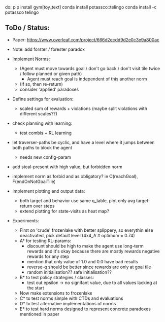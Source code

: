 do:
pip install gym[toy_text]
conda install potassco::telingo
conda install -c potassco telingo

## ToDo / Status:
- Paper: https://www.overleaf.com/project/666d2ecdd9d2e0c3e9a800ac
- Note: add forster / forester paradox

- Implement Norms:
  - (Agent must move towards goal / don't go back / don't visit tile twice / follow planned or given path)
      -  Agent must reach goal is independent of this another norm
  - (If so, then re-return)
  - consider 'applied' paradoxes

- Define settings for evaluation:
  - scaled sum of rewards + violations (maybe split violations with different scales??)

- check planning with learning:
  - test combis + RL learning

- let traverser-paths be cyclic, and have a level where it jumps between both paths to block the agent
  - needs new config-param
- add steal-present with high value, but forbidden norm
- implement norm as forbid and as obligatory? ie O(reachGoal), F(endOnNotGoalTile)

- Implement plotting and output data:
  - both target and behavior use same q_table, plot only avg target-return over steps
  - extend plotting for state-visits as heat map?


- Experiments:
  - First on 'crude' frozenlake with better splippery, so everythin else deactivated, pick default level (4x4_A # optimum = 0.74)
  - A* for testing RL-params:
    - discount should be high to make the agent use long-term rewards and it's okay because there are mostly rewards negative rewards for any step
    - mention that only value of 1.0 and 0.0 have bad results
    - reverse-q should be better since rewards are only at goal tile
    - random initialisation?? safe initialisation??
  - B* to test policy strategies / classes:
    - test out epsilon -> no signifant value, due to all values lacking at the start
  - Now make extensions to frozenlake
  - C* to test norms simple with CTDs and evaluations
  - D* to test alternative implementations of norms
  - E* to test hard norms designed to represent concrete paradoxes mentioned in paper



